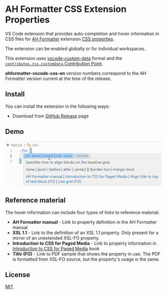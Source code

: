 # AH Formatter CSS Extension Properties

VS Code extension that provides auto-completion and hover information in CSS files for [AH Formatter](https://www.antennahouse.com/formatter-v7) extension [CSS properties](https://www.antenna.co.jp/AHF/help/en/ahf-focss6.html).

The extension can be enabled globally or for individual workspaces.

This extension uses [vscode-custom-data](https://github.com/microsoft/vscode-custom-data) format and the [`contributes.css.customData` Contribution Point](https://code.visualstudio.com/api/extension-guides/custom-data-extension).

**ahformatter-vscode-css-en** version numbers correspond to the AH Formatter version current at the time of the release.

## Install

You can install the extension in the following ways:

<!-- - Search for `AH Formatter CSS Extension Properties` in the extension panel and install it
- Download from [Marketplace](https://marketplace.visualstudio.com/items?itemName=antennahouse.ahformatter-vscode-css-en)-->
- Download from [GitHub Release](https://github.com/AntennaHouse/ahformatter-vscode-css-en/releases) page

## Demo

![demo](images/vs-code-en.png)

## Reference material

The hover information can include four types of links to reference material:

- **AH Formatter manual** - Link to property definition in the AH Formatter manual
- **XSL 1.1** - Link to the definition of an XSL 1.1 property. Only present for a mirror of an unextended XSL-FO property.
- **Introduction to CSS for Paged Media** - Link to property information in [Introduction to CSS for Paged Media](https://www.antennahouse.com/css) book
- ***Title* (FO)** - Link to PDF sample that shows the property in use. The PDF is formatted from XSL-FO source, but the property's usage is the same.

## License

[MIT](LICENSE)
